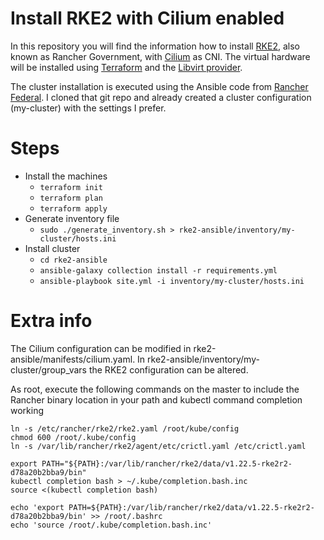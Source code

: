# Install RKE2 with Cilium enabled
In this repository you will find the information how to install [RKE2](https://docs.rke2.io/), also known as Rancher Government, with [Cilium](https://cilium.io/) as CNI. The virtual hardware will be installed using [Terraform](https://www.terraform.io/) and the [Libvirt provider](https://github.com/dmacvicar/terraform-provider-libvirt).

The cluster installation is executed using the Ansible code from [Rancher Federal](https://github.com/rancherfederal/rke2-ansible). I cloned that git repo and already created a cluster configuration (my-cluster) with the settings I prefer.

# Steps
* Install the machines
  * `terraform init`
  * `terraform plan`
  * `terraform apply`
* Generate inventory file
  * `sudo ./generate_inventory.sh > rke2-ansible/inventory/my-cluster/hosts.ini`
* Install cluster
  * `cd rke2-ansible`
  * `ansible-galaxy collection install -r requirements.yml`
  * `ansible-playbook site.yml -i inventory/my-cluster/hosts.ini`

# Extra info
The Cilium configuration can be modified in rke2-ansible/manifests/cilium.yaml. In rke2-ansible/inventory/my-cluster/group_vars the RKE2 configuration can be altered.

As root, execute the following commands on the master to include the Rancher binary location in your path and kubectl command completion working

```lang=shell
ln -s /etc/rancher/rke2/rke2.yaml /root/kube/config
chmod 600 /root/.kube/config
ln -s /var/lib/rancher/rke2/agent/etc/crictl.yaml /etc/crictl.yaml

export PATH="${PATH}:/var/lib/rancher/rke2/data/v1.22.5-rke2r2-d78a20b2bba9/bin"
kubectl completion bash > ~/.kube/completion.bash.inc
source <(kubectl completion bash)

echo 'export PATH=${PATH}:/var/lib/rancher/rke2/data/v1.22.5-rke2r2-d78a20b2bba9/bin' >> /root/.bashrc
echo 'source /root/.kube/completion.bash.inc'
```